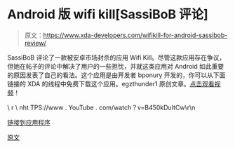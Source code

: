 # Android 版 wifi kill[SassiBoB 评论]

> 原文：<https://www.xda-developers.com/wifikill-for-android-sassibob-review/>

SassiBoB 评论了一款被安卓市场封杀的应用 Wifi Kill。尽管这款应用存在争议，但她在帖子的评论中解决了用户的一些担忧，并就这类应用对 Android 如此重要的原因发表了自己的看法。这个应用是由开发者 bponury 开发的，你可以从下面链接的 XDA 的线程中免费下载这个应用。egzthunder1 原创文章。[点击观看视频](http://www.xda-developers.com/android/wifikill-for-android-sassibob-review/)！

\ r \ nht TPS://www . YouTube . com/watch？v=B450kDuItCw\r\n

[链接到应用程序](http://forum.xda-developers.com/showthread.php?t=1282900)

[原文](http://www.xda-developers.com/android/kill-wifi-for-those-who-annoy-you-and-slow-your-network-down-wifikill-for-android/)